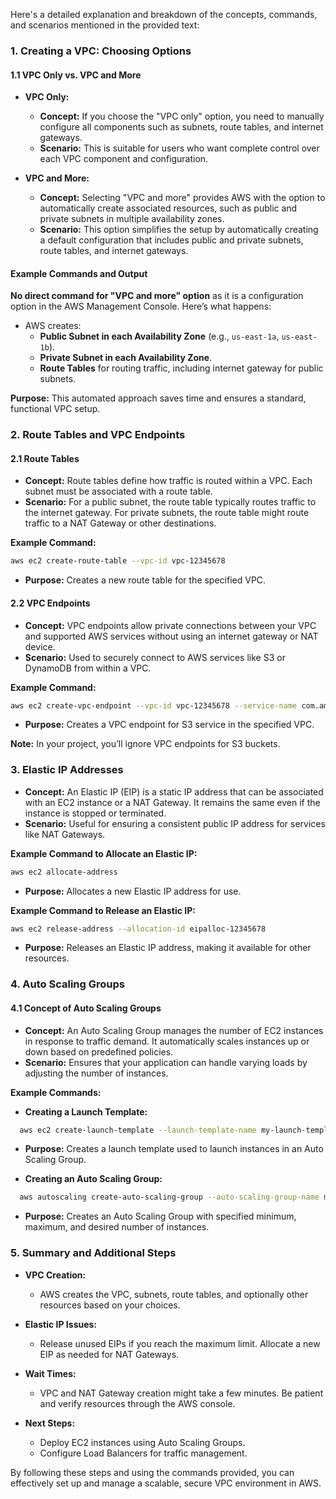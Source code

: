 Here's a detailed explanation and breakdown of the concepts, commands, and scenarios mentioned in the provided text:

### **1. Creating a VPC: Choosing Options**

#### **1.1 VPC Only vs. VPC and More**

- **VPC Only:**
  - **Concept:** If you choose the "VPC only" option, you need to manually configure all components such as subnets, route tables, and internet gateways.
  - **Scenario:** This is suitable for users who want complete control over each VPC component and configuration.

- **VPC and More:**
  - **Concept:** Selecting "VPC and more" provides AWS with the option to automatically create associated resources, such as public and private subnets in multiple availability zones.
  - **Scenario:** This option simplifies the setup by automatically creating a default configuration that includes public and private subnets, route tables, and internet gateways.

#### **Example Commands and Output**

**No direct command for "VPC and more" option** as it is a configuration option in the AWS Management Console. Here’s what happens:

- AWS creates:
  - **Public Subnet in each Availability Zone** (e.g., `us-east-1a`, `us-east-1b`).
  - **Private Subnet in each Availability Zone**.
  - **Route Tables** for routing traffic, including internet gateway for public subnets.

**Purpose:** This automated approach saves time and ensures a standard, functional VPC setup.

### **2. Route Tables and VPC Endpoints**

#### **2.1 Route Tables**

- **Concept:** Route tables define how traffic is routed within a VPC. Each subnet must be associated with a route table.
- **Scenario:** For a public subnet, the route table typically routes traffic to the internet gateway. For private subnets, the route table might route traffic to a NAT Gateway or other destinations.

**Example Command:**
```bash
aws ec2 create-route-table --vpc-id vpc-12345678
```
- **Purpose:** Creates a new route table for the specified VPC.

#### **2.2 VPC Endpoints**

- **Concept:** VPC endpoints allow private connections between your VPC and supported AWS services without using an internet gateway or NAT device.
- **Scenario:** Used to securely connect to AWS services like S3 or DynamoDB from within a VPC.

**Example Command:**
```bash
aws ec2 create-vpc-endpoint --vpc-id vpc-12345678 --service-name com.amazonaws.us-east-1.s3
```
- **Purpose:** Creates a VPC endpoint for S3 service in the specified VPC.

**Note:** In your project, you’ll ignore VPC endpoints for S3 buckets.

### **3. Elastic IP Addresses**

- **Concept:** An Elastic IP (EIP) is a static IP address that can be associated with an EC2 instance or a NAT Gateway. It remains the same even if the instance is stopped or terminated.
- **Scenario:** Useful for ensuring a consistent public IP address for services like NAT Gateways.

**Example Command to Allocate an Elastic IP:**
```bash
aws ec2 allocate-address
```
- **Purpose:** Allocates a new Elastic IP address for use.

**Example Command to Release an Elastic IP:**
```bash
aws ec2 release-address --allocation-id eipalloc-12345678
```
- **Purpose:** Releases an Elastic IP address, making it available for other resources.

### **4. Auto Scaling Groups**

#### **4.1 Concept of Auto Scaling Groups**

- **Concept:** An Auto Scaling Group manages the number of EC2 instances in response to traffic demand. It automatically scales instances up or down based on predefined policies.
- **Scenario:** Ensures that your application can handle varying loads by adjusting the number of instances.

**Example Commands:**

- **Creating a Launch Template:**
```bash
  aws ec2 create-launch-template --launch-template-name my-launch-template --version-description "Initial version" --launch-template-data file://template-data.json
```
  - **Purpose:** Creates a launch template used to launch instances in an Auto Scaling Group.

- **Creating an Auto Scaling Group:**
```bash
  aws autoscaling create-auto-scaling-group --auto-scaling-group-name my-asg --launch-template LaunchTemplateName=my-launch-template,Version=1 --min-size 1 --max-size 3 --desired-capacity 2 --vpc-zone-identifier subnet-12345678
```
  - **Purpose:** Creates an Auto Scaling Group with specified minimum, maximum, and desired number of instances.

### **5. Summary and Additional Steps**

- **VPC Creation:**
  - AWS creates the VPC, subnets, route tables, and optionally other resources based on your choices.

- **Elastic IP Issues:**
  - Release unused EIPs if you reach the maximum limit. Allocate a new EIP as needed for NAT Gateways.

- **Wait Times:**
  - VPC and NAT Gateway creation might take a few minutes. Be patient and verify resources through the AWS console.

- **Next Steps:**
  - Deploy EC2 instances using Auto Scaling Groups.
  - Configure Load Balancers for traffic management.

By following these steps and using the commands provided, you can effectively set up and manage a scalable, secure VPC environment in AWS.